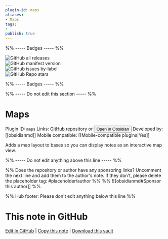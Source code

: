 ```yaml
---
plugin-id: maps
aliases:
- Maps
tags: 
- 
publish: true
---
```


%% ----- Badges ----- %%

![GitHub all releases](https://img.shields.io/github/downloads/obsidianmd/obsidian-maps/total?color=573E7A&logo=github&style=for-the-badge)   
![GitHub manifest version](https://img.shields.io/github/manifest-json/v/obsidianmd/obsidian-maps?color=573E7A&logo=github&style=for-the-badge)   
![GitHub issues by-label](https://img.shields.io/github/issues/obsidianmd/obsidian-maps/help%20wanted?color=573E7A&logo=github&style=for-the-badge)   
![GitHub Repo stars](https://img.shields.io/github/stars/obsidianmd/obsidian-maps?color=573E7A&logo=github&style=for-the-badge)

%% ----- Badges ----- %%

%% ----- Do not edit this section ----- %%

# Maps

Plugin ID: `maps`
Links: [GitHub repository](https://github.com/obsidianmd/obsidian-maps) or [<button id=HH>Open in Obsidian</button>](obsidian://show-plugin?id=maps)
Developed by: [[obsidianmd]]
Mobile compatible: [[Mobile-compatible plugins|Yes]]

Adds a map layout to bases so you can display notes as an interactive map view.

%% ----- Do not edit anything above this line ----- %% 

%% Does the repository or author have any sponsoring links? Uncomment the next line and add them to the author's note. If they don't, please delete the placeholder tag: #placeholder/author %%
%% ![[obsidianmd#Sponsor this author]] %%

%% Hub footer: Please don't edit anything below this line %%

# This note in GitHub

<span class="git-footer">[Edit In GitHub](https://github.dev/obsidian-community/obsidian-hub/blob/main/02%20-%20Community%20Expansions/02.05%20All%20Community%20Expansions/Plugins/maps.md "git-hub-edit-note") | [Copy this note](https://raw.githubusercontent.com/obsidian-community/obsidian-hub/main/02%20-%20Community%20Expansions/02.05%20All%20Community%20Expansions/Plugins/maps.md "git-hub-copy-note") | [Download this vault](https://github.com/obsidian-community/obsidian-hub/archive/refs/heads/main.zip "git-hub-download-vault") </span>
